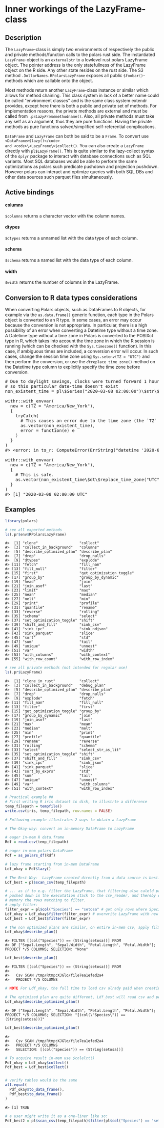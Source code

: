 

# Inner workings of the LazyFrame-class

## Description

The <code>LazyFrame</code>-class is simply two environments of
respectively the public and private methods/function calls to the polars
rust side. The instantiated <code>LazyFrame</code>-object is an
<code>externalptr</code> to a lowlevel rust polars LazyFrame object. The
pointer address is the only statefullness of the LazyFrame object on the
R side. Any other state resides on the rust side. The S3 method
<code>.DollarNames.RPolarsLazyFrame</code> exposes all public
<code style="white-space: pre;">$foobar()</code>-methods which are
callable onto the object.

Most methods return another <code>LazyFrame</code>-class instance or
similar which allows for method chaining. This class system in lack of a
better name could be called "environment classes" and is the same class
system extendr provides, except here there is both a public and private
set of methods. For implementation reasons, the private methods are
external and must be called from
<code>.pr$LazyFrame$methodname()</code>. Also, all private methods must
take any self as an argument, thus they are pure functions. Having the
private methods as pure functions solved/simplified self-referential
complications.

<code>DataFrame</code> and <code>LazyFrame</code> can both be said to be
a <code>Frame</code>. To convert use <code>\<DataFrame\>$lazy()</code>
and <code>\<LazyFrame\>$collect()</code>. You can also create a
<code>LazyFrame</code> directly with <code>pl$LazyFrame()</code>. This
is quite similar to the lazy-collect syntax of the <code>dplyr</code>
package to interact with database connections such as SQL variants. Most
SQL databases would be able to perform the same optimizations as polars
such predicate pushdown and projection pushdown. However polars can
interact and optimize queries with both SQL DBs and other data sources
such parquet files simultaneously.

## Active bindings

<h4>
columns
</h4>

<code style="white-space: pre;">$columns</code> returns a character
vector with the column names.

<h4>
dtypes
</h4>

<code style="white-space: pre;">$dtypes</code> returns a unnamed list
with the data type of each column.

<h4>
schema
</h4>

<code style="white-space: pre;">$schema</code> returns a named list with
the data type of each column.

<h4>
width
</h4>

<code style="white-space: pre;">$width</code> returns the number of
columns in the LazyFrame.

## Conversion to R data types considerations

When converting Polars objects, such as DataFrames to R objects, for
example via the <code>as.data.frame()</code> generic function, each type
in the Polars object is converted to an R type. In some cases, an error
may occur because the conversion is not appropriate. In particular,
there is a high possibility of an error when converting a Datetime type
without a time zone. A Datetime type without a time zone in Polars is
converted to the POSIXct type in R, which takes into account the time
zone in which the R session is running (which can be checked with the
<code>Sys.timezone()</code> function). In this case, if ambiguous times
are included, a conversion error will occur. In such cases, change the
session time zone using <code>Sys.setenv(TZ = "UTC")</code> and then
perform the conversion, or use the <code>$dt$replace_time_zone()</code>
method on the Datetime type column to explicitly specify the time zone
before conversion.

<pre># Due to daylight savings, clocks were turned forward 1 hour on Sunday, March 8, 2020, 2:00:00 am
# so this particular date-time doesn't exist
non_existent_time = pl\$Series("2020-03-08 02:00:00")\$str\$strptime(pl\$Datetime(), "%F %T")

withr::with_envvar(
  new = c(TZ = "America/New_York"),
  {
    tryCatch(
      # This causes an error due to the time zone (the `TZ` env var is affected).
      as.vector(non_existent_time),
      error = function(e) e
    )
  }
)
#&gt; &lt;error: in to_r: ComputeError(ErrString("datetime '2020-03-08 02:00:00' is non-existent in time zone 'America/New_York'. Non-existent datetimes are not yet supported")) When calling: devtools::document()&gt;

withr::with_envvar(
  new = c(TZ = "America/New_York"),
  {
    # This is safe.
    as.vector(non_existent_time\$dt\$replace_time_zone("UTC"))
  }
)
#&gt; [1] "2020-03-08 02:00:00 UTC"
</pre>

## Examples

``` r
library(polars)

# see all exported methods
ls(.pr$env$RPolarsLazyFrame)
```

    #>  [1] "clone"                   "collect"                
    #>  [3] "collect_in_background"   "columns"                
    #>  [5] "describe_optimized_plan" "describe_plan"          
    #>  [7] "drop"                    "drop_nulls"             
    #>  [9] "dtypes"                  "explode"                
    #> [11] "fetch"                   "fill_nan"               
    #> [13] "fill_null"               "filter"                 
    #> [15] "first"                   "get_optimization_toggle"
    #> [17] "group_by"                "group_by_dynamic"       
    #> [19] "head"                    "join"                   
    #> [21] "join_asof"               "last"                   
    #> [23] "limit"                   "max"                    
    #> [25] "mean"                    "median"                 
    #> [27] "melt"                    "min"                    
    #> [29] "print"                   "profile"                
    #> [31] "quantile"                "rename"                 
    #> [33] "reverse"                 "rolling"                
    #> [35] "schema"                  "select"                 
    #> [37] "set_optimization_toggle" "shift"                  
    #> [39] "shift_and_fill"          "sink_csv"               
    #> [41] "sink_ipc"                "sink_ndjson"            
    #> [43] "sink_parquet"            "slice"                  
    #> [45] "sort"                    "std"                    
    #> [47] "sum"                     "tail"                   
    #> [49] "unique"                  "unnest"                 
    #> [51] "var"                     "width"                  
    #> [53] "with_columns"            "with_context"           
    #> [55] "with_row_count"          "with_row_index"

``` r
# see all private methods (not intended for regular use)
ls(.pr$LazyFrame)
```

    #>  [1] "clone_in_rust"           "collect"                
    #>  [3] "collect_in_background"   "debug_plan"             
    #>  [5] "describe_optimized_plan" "describe_plan"          
    #>  [7] "drop"                    "drop_nulls"             
    #>  [9] "explode"                 "fetch"                  
    #> [11] "fill_nan"                "fill_null"              
    #> [13] "filter"                  "first"                  
    #> [15] "get_optimization_toggle" "group_by"               
    #> [17] "group_by_dynamic"        "join"                   
    #> [19] "join_asof"               "last"                   
    #> [21] "max"                     "mean"                   
    #> [23] "median"                  "melt"                   
    #> [25] "min"                     "print"                  
    #> [27] "profile"                 "quantile"               
    #> [29] "rename"                  "reverse"                
    #> [31] "rolling"                 "schema"                 
    #> [33] "select"                  "select_str_as_lit"      
    #> [35] "set_optimization_toggle" "shift"                  
    #> [37] "shift_and_fill"          "sink_csv"               
    #> [39] "sink_ipc"                "sink_json"              
    #> [41] "sink_parquet"            "slice"                  
    #> [43] "sort_by_exprs"           "std"                    
    #> [45] "sum"                     "tail"                   
    #> [47] "unique"                  "unnest"                 
    #> [49] "var"                     "with_columns"           
    #> [51] "with_context"            "with_row_index"

``` r
# Practical example ##
# First writing R iris dataset to disk, to illustrte a difference
temp_filepath = tempfile()
write.csv(iris, temp_filepath, row.names = FALSE)

# Following example illustrates 2 ways to obtain a LazyFrame

# The-Okay-way: convert an in-memory DataFrame to LazyFrame

# eager in-mem R data.frame
Rdf = read.csv(temp_filepath)

# eager in-mem polars DataFrame
Pdf = as_polars_df(Rdf)

# lazy frame starting from in-mem DataFrame
Ldf_okay = Pdf$lazy()

# The-Best-Way:  LazyFrame created directly from a data source is best...
Ldf_best = pl$scan_csv(temp_filepath)

# ... as if to e.g. filter the LazyFrame, that filtering also caleld predicate will be
# pushed down in the executation stack to the csv_reader, and thereby only bringing into
# memory the rows matching to filter.
# apply filter:
filter_expr = pl$col("Species") == "setosa" # get only rows where Species is setosa
Ldf_okay = Ldf_okay$filter(filter_expr) # overwrite LazyFrame with new
Ldf_best = Ldf_best$filter(filter_expr)

# the non optimized plans are similar, on entire in-mem csv, apply filter
Ldf_okay$describe_plan()
```

    #> FILTER [(col("Species")) == (String(setosa))] FROM
    #> DF ["Sepal.Length", "Sepal.Width", "Petal.Length", "Petal.Width"]; PROJECT */5 COLUMNS; SELECTION: "None"

``` r
Ldf_best$describe_plan()
```

    #> FILTER [(col("Species")) == (String(setosa))] FROM
    #> 
    #>   Csv SCAN /tmp/RtmpcXJGlo/file7ea1efed2a4
    #>   PROJECT */5 COLUMNS

``` r
# NOTE For Ldf_okay, the full time to load csv alrady paid when creating Rdf and Pdf

# The optimized plan are quite different, Ldf_best will read csv and perform filter simultaneously
Ldf_okay$describe_optimized_plan()
```

    #> DF ["Sepal.Length", "Sepal.Width", "Petal.Length", "Petal.Width"]; PROJECT */5 COLUMNS; SELECTION: "[(col(\"Species\")) == (String(setosa))]"

``` r
Ldf_best$describe_optimized_plan()
```

    #> 
    #>   Csv SCAN /tmp/RtmpcXJGlo/file7ea1efed2a4
    #>   PROJECT */5 COLUMNS
    #>   SELECTION: [(col("Species")) == (String(setosa))]

``` r
# To acquire result in-mem use $colelct()
Pdf_okay = Ldf_okay$collect()
Pdf_best = Ldf_best$collect()


# verify tables would be the same
all.equal(
  Pdf_okay$to_data_frame(),
  Pdf_best$to_data_frame()
)
```

    #> [1] TRUE

``` r
# a user might write it as a one-liner like so:
Pdf_best2 = pl$scan_csv(temp_filepath)$filter(pl$col("Species") == "setosa")
```
